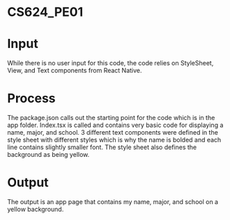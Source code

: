 # CS624_PE01

<h1>Input</h1>
<p> While there is no user input for this code, the code relies on StyleSheet, View, and Text components from React Native.</p>

<h1>Process</h1>
<p>The package.json calls out the starting point for the code which is in the app folder. Index.tsx is called and contains very basic code for displaying a name, major, and school. 3 different text components were defined in the style sheet with different styles which is why the name is bolded and each line contains slightly smaller font. The style sheet also defines the background as being yellow. </p>

<h1>Output</h1>
<p>The output is an app page that contains my name, major, and school on a yellow background.</p>